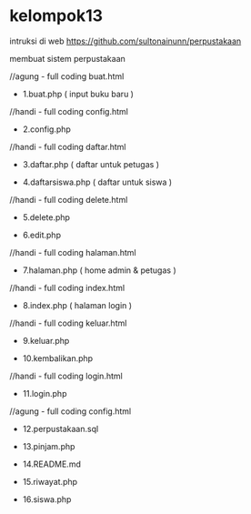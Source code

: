 # kelompok13

intruksi di web
https://github.com/sultonainunn/perpustakaan

membuat sistem perpustakaan

//agung - full coding buat.html
* 1.buat.php ( input buku baru )

//handi - full coding config.html
* 2.config.php

//handi - full coding daftar.html
* 3.daftar.php ( daftar untuk petugas )

* 4.daftarsiswa.php ( daftar untuk siswa )

//handi - full coding delete.html
* 5.delete.php

* 6.edit.php

//handi - full coding halaman.html
* 7.halaman.php ( home admin & petugas )

//handi - full coding index.html
* 8.index.php ( halaman login )

//handi - full coding keluar.html
* 9.keluar.php

* 10.kembalikan.php

//handi - full coding login.html
* 11.login.php

//agung - full coding config.html
* 12.perpustakaan.sql

* 13.pinjam.php
* 14.README.md
* 15.riwayat.php
* 16.siswa.php